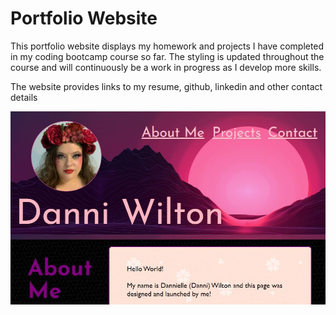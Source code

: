 # Portfolio Website

This portfolio website displays my homework and projects I have completed in my coding bootcamp course so far.
The styling is updated throughout the course and will continuously be a work in progress as I develop more skills. 

The website provides links to my resume, github, linkedin and other contact details

![Portfolio](./Assets/portfolio-website-capture.JPG)
